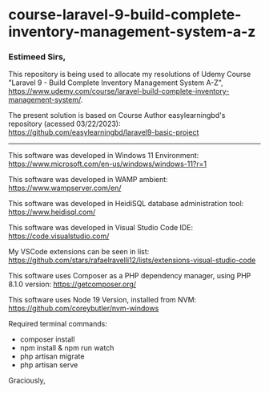 # course-laravel-9-build-complete-inventory-management-system-a-z

### Estimeed Sirs,

This repository is being used to allocate my resolutions of Udemy Course "Laravel 9 - Build Complete Inventory Management System A-Z",
https://www.udemy.com/course/laravel-build-complete-inventory-management-system/.

The present solution is based on Course Author easylearningbd's repository (acessed 03/22/2023):
https://github.com/easylearningbd/laravel9-basic-project

------------

This software was developed in Windows 11 Environment:
https://www.microsoft.com/en-us/windows/windows-11?r=1

This software was developed in WAMP ambient:
https://www.wampserver.com/en/

This software was developed in HeidiSQL database administration tool:
https://www.heidisql.com/

This software was developed in Visual Studio Code IDE:
https://code.visualstudio.com/

My VSCode extensions can be seen in list:
https://github.com/stars/rafaelravelli12/lists/extensions-visual-studio-code

This software uses Composer as a PHP dependency manager, using PHP 8.1.0 version:
https://getcomposer.org/

This software uses Node 19 Version, installed from NVM:
https://github.com/coreybutler/nvm-windows

Required terminal commands:

- composer install
- npm install & npm run watch
- php artisan migrate
- php artisan serve

Graciously,
